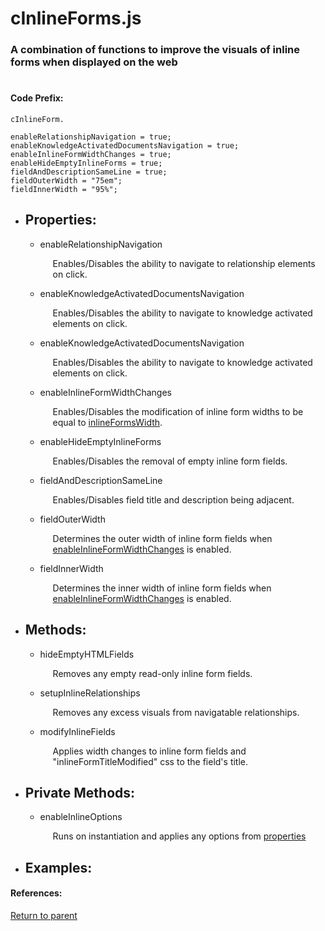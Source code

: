 # <a id="title"/> cInlineForms.js
### <a id="description"/> A combination of functions to improve the visuals of inline forms when displayed on the web
#

#### <a id="codeprefix"/> Code Prefix:
    cInlineForm.  
	
    enableRelationshipNavigation = true;
    enableKnowledgeActivatedDocumentsNavigation = true;
    enableInlineFormWidthChanges = true;
    enableHideEmptyInlineForms = true;
    fieldAndDescriptionSameLine = true;
    fieldOuterWidth = "75em";
    fieldInnerWidth = "95%";


* <a id="properties"/> <h2>  Properties: </h2>

  * <a id="enablerelationshipnavigation"/> enableRelationshipNavigation <p style="padding-left: 20px;"> Enables/Disables the ability to navigate to relationship elements on click. </p>

  * <a id="enableknowledgeactivateddocumentsnavigation"/> enableKnowledgeActivatedDocumentsNavigation <p style="padding-left: 20px;"> Enables/Disables the ability to navigate to knowledge activated elements on click. </p>

  * <a id="enableknowledgeactivateddocumentsnavigation"/> enableKnowledgeActivatedDocumentsNavigation <p style="padding-left: 20px;"> Enables/Disables the ability to navigate to knowledge activated elements on click. </p>

  * <a id="enableinlineformwidthchanges"/> enableInlineFormWidthChanges <p style="padding-left: 20px;"> Enables/Disables the modification of inline form widths to be equal to [inlineFormsWidth](#inlineformswidth). </p>

  * <a id="enablehideemptyinlineforms"/> enableHideEmptyInlineForms <p style="padding-left: 20px;"> Enables/Disables the removal of empty inline form fields. </p>

  * <a id="fieldanddescriptionsameline"/> fieldAndDescriptionSameLine <p style="padding-left: 20px;"> Enables/Disables field title and description being adjacent. </p>

  * <a id="fieldouterwidth"/> fieldOuterWidth <p style="padding-left: 20px;"> Determines the outer width of inline form fields when [enableInlineFormWidthChanges](#enableinlineformwidthchanges) is enabled. </p>

  * <a id="fieldinnerwidth"/> fieldInnerWidth <p style="padding-left: 20px;"> Determines the inner width of inline form fields when [enableInlineFormWidthChanges](#enableinlineformwidthchanges) is enabled. </p>

* <a id="methods"/> <h2> Methods: </h2>

  * <a id="hideemptyhtmlfields"/> hideEmptyHTMLFields <p style="padding-left: 20px;"> Removes any empty read-only inline form fields. </p>

  * <a id="setupinlinerelationships"/> setupInlineRelationships <p style="padding-left: 20px;"> Removes any excess visuals from navigatable relationships. </p>

  * <a id="modifyinlinefields"/> modifyInlineFields <p style="padding-left: 20px;"> Applies width changes to inline form fields and "inlineFormTitleModified" css to the field's title. </p>

* <a id="privatemethods"/> <h2> Private Methods: </h2>

  * <a id="enableinlineoptions"/> enableInlineOptions <p style="padding-left: 20px;"> Runs on instantiation and applies any options from [properties](#properties)</p>

* <a id="examples"/> <h2> Examples: </h2>

#### References: 
  
[Return to parent](/README.md)